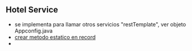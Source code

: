 ## Hotel Service

* se implementa para llamar otros servicios "restTemplate", ver objeto Appconfig.java  
* [crear metodo estatico en record](https://www.baeldung.com/java-record-keyword)  
* 